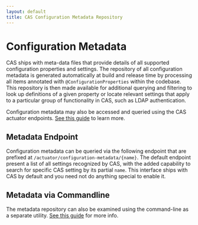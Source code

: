```yaml
---
layout: default
title: CAS Configuration Metadata Repository
---
```


# Configuration Metadata

CAS ships with meta-data files that provide details of all supported configuration properties and settings. The repository of all configuration metadata
is generated automatically at build and release time by processing all items annotated with `@ConfigurationProperties` within the codebase. This repository
is then made available for additional querying and filtering to look up definitions of a given property or locate relevant settings 
that apply to a particular group of functionality in CAS, such as LDAP authentication.

Configuration metadata may also be accessed and queried using the CAS actuator endpoints. [See this guide](Monitoring-Statistics.html) to learn more.

## Metadata Endpoint

Configuration metadata can be queried via the following endpoint that are prefixed at `/actuator/configuration-metadata/{name}`. The default endpoint present a list of all settings
recognized by CAS, with the added capability to search for specific CAS setting by its partial `name`. This interface ships with CAS by default and you need 
not do anything special to enable it.

## Metadata via Commandline

The metadata repository can also be examined using the command-line as a separate utility. 
[See this guide](Configuring-Commandline-Shell.html) for more info.
